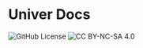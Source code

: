 # Univer Docs

![GitHub License](https://img.shields.io/github/license/dream-num/docs)
![CC BY-NC-SA 4.0](https://img.shields.io/badge/License-CC%20BY--NC--SA%204.0-lightgrey.svg)